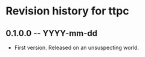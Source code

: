 # Revision history for ttpc

## 0.1.0.0 -- YYYY-mm-dd

* First version. Released on an unsuspecting world.
